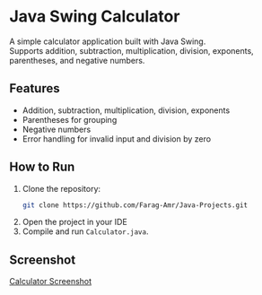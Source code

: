 # Java Swing Calculator

A simple calculator application built with Java Swing.  
Supports addition, subtraction, multiplication, division, exponents, parentheses, and negative numbers.

## Features

- Addition, subtraction, multiplication, division, exponents
- Parentheses for grouping
- Negative numbers
- Error handling for invalid input and division by zero

## How to Run

1. Clone the repository:
   ```sh
   git clone https://github.com/Farag-Amr/Java-Projects.git
   ```
2. Open the project in your IDE
3. Compile and run `Calculator.java`.

## Screenshot

[Calculator Screenshot](image-1.png)
